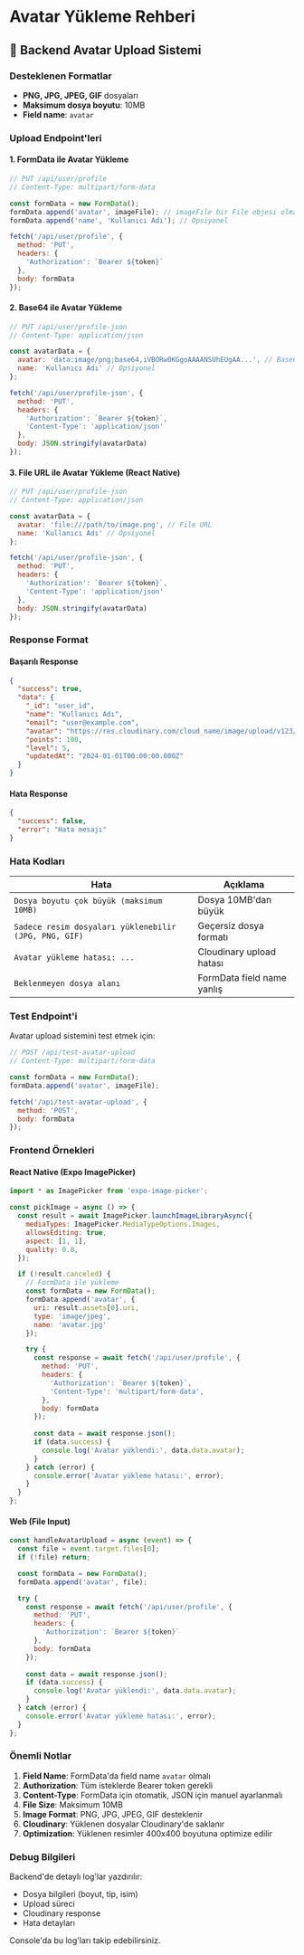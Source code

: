# Avatar Yükleme Rehberi

## 🔧 Backend Avatar Upload Sistemi

### Desteklenen Formatlar
- **PNG, JPG, JPEG, GIF** dosyaları
- **Maksimum dosya boyutu**: 10MB
- **Field name**: `avatar`

### Upload Endpoint'leri

#### 1. FormData ile Avatar Yükleme
```javascript
// PUT /api/user/profile
// Content-Type: multipart/form-data

const formData = new FormData();
formData.append('avatar', imageFile); // imageFile bir File objesi olmalı
formData.append('name', 'Kullanıcı Adı'); // Opsiyonel

fetch('/api/user/profile', {
  method: 'PUT',
  headers: {
    'Authorization': `Bearer ${token}`
  },
  body: formData
});
```

#### 2. Base64 ile Avatar Yükleme
```javascript
// PUT /api/user/profile-json
// Content-Type: application/json

const avatarData = {
  avatar: 'data:image/png;base64,iVBORw0KGgoAAAANSUhEUgAA...', // Base64 string
  name: 'Kullanıcı Adı' // Opsiyonel
};

fetch('/api/user/profile-json', {
  method: 'PUT',
  headers: {
    'Authorization': `Bearer ${token}`,
    'Content-Type': 'application/json'
  },
  body: JSON.stringify(avatarData)
});
```

#### 3. File URL ile Avatar Yükleme (React Native)
```javascript
// PUT /api/user/profile-json
// Content-Type: application/json

const avatarData = {
  avatar: 'file:///path/to/image.png', // File URL
  name: 'Kullanıcı Adı' // Opsiyonel
};

fetch('/api/user/profile-json', {
  method: 'PUT',
  headers: {
    'Authorization': `Bearer ${token}`,
    'Content-Type': 'application/json'
  },
  body: JSON.stringify(avatarData)
});
```

### Response Format

#### Başarılı Response
```json
{
  "success": true,
  "data": {
    "_id": "user_id",
    "name": "Kullanıcı Adı",
    "email": "user@example.com",
    "avatar": "https://res.cloudinary.com/cloud_name/image/upload/v123/avatars/user_id_timestamp.jpg",
    "points": 100,
    "level": 5,
    "updatedAt": "2024-01-01T00:00:00.000Z"
  }
}
```

#### Hata Response
```json
{
  "success": false,
  "error": "Hata mesajı"
}
```

### Hata Kodları

| Hata | Açıklama |
|------|----------|
| `Dosya boyutu çok büyük (maksimum 10MB)` | Dosya 10MB'dan büyük |
| `Sadece resim dosyaları yüklenebilir (JPG, PNG, GIF)` | Geçersiz dosya formatı |
| `Avatar yükleme hatası: ...` | Cloudinary upload hatası |
| `Beklenmeyen dosya alanı` | FormData field name yanlış |

### Test Endpoint'i

Avatar upload sistemini test etmek için:
```javascript
// POST /api/test-avatar-upload
// Content-Type: multipart/form-data

const formData = new FormData();
formData.append('avatar', imageFile);

fetch('/api/test-avatar-upload', {
  method: 'POST',
  body: formData
});
```

### Frontend Örnekleri

#### React Native (Expo ImagePicker)
```javascript
import * as ImagePicker from 'expo-image-picker';

const pickImage = async () => {
  const result = await ImagePicker.launchImageLibraryAsync({
    mediaTypes: ImagePicker.MediaTypeOptions.Images,
    allowsEditing: true,
    aspect: [1, 1],
    quality: 0.8,
  });

  if (!result.canceled) {
    // FormData ile yükleme
    const formData = new FormData();
    formData.append('avatar', {
      uri: result.assets[0].uri,
      type: 'image/jpeg',
      name: 'avatar.jpg'
    });

    try {
      const response = await fetch('/api/user/profile', {
        method: 'PUT',
        headers: {
          'Authorization': `Bearer ${token}`,
          'Content-Type': 'multipart/form-data',
        },
        body: formData
      });
      
      const data = await response.json();
      if (data.success) {
        console.log('Avatar yüklendi:', data.data.avatar);
      }
    } catch (error) {
      console.error('Avatar yükleme hatası:', error);
    }
  }
};
```

#### Web (File Input)
```javascript
const handleAvatarUpload = async (event) => {
  const file = event.target.files[0];
  if (!file) return;

  const formData = new FormData();
  formData.append('avatar', file);

  try {
    const response = await fetch('/api/user/profile', {
      method: 'PUT',
      headers: {
        'Authorization': `Bearer ${token}`
      },
      body: formData
    });
    
    const data = await response.json();
    if (data.success) {
      console.log('Avatar yüklendi:', data.data.avatar);
    }
  } catch (error) {
    console.error('Avatar yükleme hatası:', error);
  }
};
```

### Önemli Notlar

1. **Field Name**: FormData'da field name `avatar` olmalı
2. **Authorization**: Tüm isteklerde Bearer token gerekli
3. **Content-Type**: FormData için otomatik, JSON için manuel ayarlanmalı
4. **File Size**: Maksimum 10MB
5. **Image Format**: PNG, JPG, JPEG, GIF desteklenir
6. **Cloudinary**: Yüklenen dosyalar Cloudinary'de saklanır
7. **Optimization**: Yüklenen resimler 400x400 boyutuna optimize edilir

### Debug Bilgileri

Backend'de detaylı log'lar yazdırılır:
- Dosya bilgileri (boyut, tip, isim)
- Upload süreci
- Cloudinary response
- Hata detayları

Console'da bu log'ları takip edebilirsiniz. 